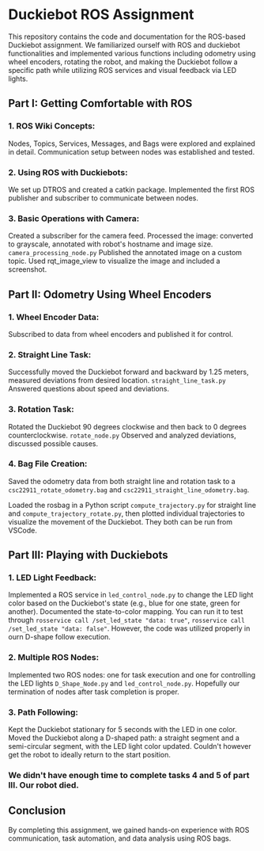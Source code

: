 # Duckiebot ROS Assignment

This repository contains the code and documentation for the ROS-based Duckiebot assignment. We familiarized ourself with ROS and duckiebot functionalities and implemented various functions including odometry using wheel encoders, rotating the robot, and making the Duckiebot follow a specific path while utilizing ROS services and visual feedback via LED lights.

## Part I: Getting Comfortable with ROS

### 1. ROS Wiki Concepts:

Nodes, Topics, Services, Messages, and Bags were explored and explained in detail.
Communication setup between nodes was established and tested.

### 2. Using ROS with Duckiebots:
We set up DTROS and created a catkin package.
Implemented the first ROS publisher and subscriber to communicate between nodes.

### 3. Basic Operations with Camera:
Created a subscriber for the camera feed.
Processed the image: converted to grayscale, annotated with robot's hostname and image size.
`camera_processing_node.py`
Published the annotated image on a custom topic.
Used rqt_image_view to visualize the image and included a screenshot.

## Part II: Odometry Using Wheel Encoders

### 1. Wheel Encoder Data:

Subscribed to data from wheel encoders and published it for control.

### 2. Straight Line Task:

Successfully moved the Duckiebot forward and backward by 1.25 meters, measured deviations from desired location.
`straight_line_task.py`
Answered questions about speed and deviations.

### 3. Rotation Task:

Rotated the Duckiebot 90 degrees clockwise and then back to 0 degrees counterclockwise.
`rotate_node.py`
Observed and analyzed deviations, discussed possible causes.

### 4. Bag File Creation:
Saved the odometry data from both straight line and rotation task to a `csc22911_rotate_odometry.bag` and `csc22911_straight_line_odometry.bag`.

Loaded the rosbag in a Python script `compute_trajectory.py` for straight line and `compute_trajectory_rotate.py`, then plotted individual trajectories to visualize the movement of the Duckiebot. They both can be run from VSCode.

## Part III: Playing with Duckiebots

### 1. LED Light Feedback:
Implemented a ROS service in `led_control_node.py` to change the LED light color based on the Duckiebot's state (e.g., blue for one state, green for another).
Documented the state-to-color mapping. You can run it to test through 
`rosservice call /set_led_state "data: true"`, `rosservice call /set_led_state "data: false"`. However, the code was utilized properly in ourn D-shape follow execution. 

### 2. Multiple ROS Nodes:
Implemented two ROS nodes: one for task execution and one for controlling the LED lights `D_Shape_Node.py` and `led_control_node.py`.
Hopefully our termination of nodes after task completion is proper.

### 3. Path Following:
Kept the Duckiebot stationary for 5 seconds with the LED in one color.
Moved the Duckiebot along a D-shaped path: a straight segment and a semi-circular segment, with the LED light color updated.
Couldn't however get the robot to ideally return to the start position.

### We didn't have enough time to complete tasks 4 and 5 of part III. Our robot died. 

## Conclusion
By completing this assignment, we gained hands-on experience with ROS communication, task automation, and data analysis using ROS bags.
